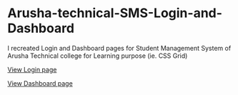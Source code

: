 # Arusha-technical-SMS-Login-and-Dashboard
I recreated Login and Dashboard pages for Student Management System of Arusha Technical college for Learning purpose (ie. CSS Grid)

[View Login page](https://f4r105.github.io/Arusha-technical-SMS-Login-and-Dashboard/home.html)

[View Dashboard page](https://f4r105.github.io/Arusha-technical-SMS-Login-and-Dashboard/dashboard.html)
